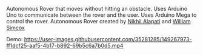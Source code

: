 Autonomous Rover that moves without hitting an obstacle. Uses Arduino Uno to communicate between the rover and the user. Uses Arduino Mega to control the rover. 
Autonomous Rover created by [Nikhil Alapati](https://github.com/NikhilAlapati/) and [William Simcox](https://github.com/WSSimcox)


Demo:
https://user-images.githubusercontent.com/35281285/149267973-ff1dcf25-aaf5-4b17-b892-69b5c6a7b0d5.mp4

